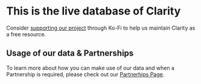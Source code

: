 # This is the live database of Clarity

Consider [supporting our project](https://ko-fi.com/d2clarity) through Ko-Fi to help us maintain Clarity as a free resource.

## Usage of our data & Partnerships

To learn more about how you can make use of our data and when a Partnership is required, please check out our [Partnerhips Page](https://www.d2clarity.com/partnerships).
